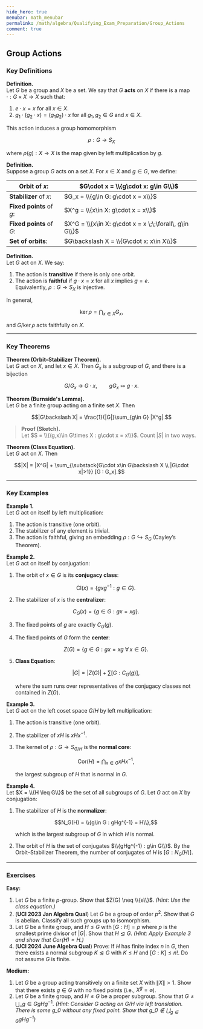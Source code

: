 ```yaml
---
hide_hero: true
menubar: math_menubar
permalink: /math/algebra/Qualifying_Exam_Preparation/Group_Actions
comment: true
---
```

## Group Actions

### Key Definitions

**Definition.**  
Let $G$ be a group and $X$ be a set. We say that $G$ **acts** on $X$ if there is a map 
$\cdot: G\times X\to X$ such that:

1. $e\cdot x = x$ for all $x\in X$.
2. $g_1\cdot(g_2\cdot x) = (g_1g_2)\cdot x$ for all $g_1,g_2\in G$ and $x\in X$.

This action induces a group homomorphism

$$\rho: G\to S_X$$

where $\rho(g): X\to X$ is the map given by left multiplication by $g$.

**Definition.**  
Suppose a group $G$ acts on a set $X$. For $x\in X$ and $g\in G$, we define:

| **Orbit** of $x$:        | $G\cdot x = \\{g\cdot x: g\in G\\}$                     |
|--------------------------|---------------------------------------------------------|
| **Stabilizer** of $x$:   | $G_x = \\{g\in G: g\cdot x = x\\}$                      | 
| **Fixed points** of $g$: | $X^g = \\{x\in X: g\cdot x = x\\}$                      |
| **Fixed points** of $G$: | $X^G = \\{x\in X: g\cdot x = x \;\;\forall\, g\in G\\}$ |
| **Set of orbits**:       | $G\backslash X = \\{G\cdot x: x\in X\\}$                | 

**Definition.**  
Let $G$ act on $X$. We say:

1. The action is **transitive** if there is only one orbit.
2. The action is **faithful** if $g\cdot x = x$ for all $x$ implies $g=e$.  
   Equivalently, $\rho: G\to S_X$ is injective.

In general,  

$$\ker \rho = \bigcap_{x\in X} G_x,$$  

and $G/\ker \rho$ acts faithfully on $X$.

---

### Key Theorems

**Theorem (Orbit–Stabilizer Theorem).**  
Let $G$ act on $X$, and let $x\in X$. Then $G_x$ is a subgroup of $G$, and there is a bijection

$$G/G_x\ \longrightarrow\ G\cdot x,\qquad gG_x \mapsto g\cdot x.$$

**Theorem (Burnside's Lemma).**  
Let $G$ be a finite group acting on a finite set $X$. Then

$$|G\backslash X| = \frac{1}{|G|}\sum_{g\in G} |X^g|.$$

> **Proof (Sketch).**  
> Let $S = \\{(g,x)\in G\times X : g\cdot x = x\\}$. Count $|S|$ in two ways.

**Theorem (Class Equation).**  
Let $G$ act on $X$. Then

$$|X| = |X^G| + \sum_{\substack{G\cdot x\in G\backslash X \\ |G\cdot x|>1}} [G : G_x].$$

---

### Key Examples

**Example 1.**  
Let $G$ act on itself by left multiplication:

1. The action is transitive (one orbit).
2. The stabilizer of any element is trivial.
3. The action is faithful, giving an embedding $\rho: G\hookrightarrow S_G$ (Cayley’s Theorem).


**Example 2.**  
Let $G$ act on itself by conjugation:

1. The orbit of $x\in G$ is its **conjugacy class**:  

   $$\mathrm{Cl}(x) = \{gxg^{-1}: g\in G\}.$$

2. The stabilizer of $x$ is the **centralizer**: 

   $$C_G(x) = \{g\in G: gx = xg\}.$$

3. The fixed points of $g$ are exactly $C_G(g)$.
4. The fixed points of $G$ form the **center**:  

   $$Z(G) = \{g\in G: gx = xg \ \forall\, x\in G\}.$$

5. **Class Equation**:

   $$|G| = |Z(G)| + \sum [G : C_G(g)],$$

   where the sum runs over representatives of the conjugacy classes not contained in $Z(G)$.


**Example 3.**  
Let $G$ act on the left coset space $G/H$ by left multiplication:

1. The action is transitive (one orbit).
2. The stabilizer of $xH$ is $xHx^{-1}$.
3. The kernel of $\rho: G\to S_{G/H}$ is the **normal core**:  
   
   $$\mathrm{Cor}(H) = \bigcap_{x\in G} xHx^{-1},$$  

   the largest subgroup of $H$ that is normal in $G$.


**Example 4.**  
Let $X = \\{H \leq G\\}$ be the set of all subgroups of $G$. Let $G$ act on $X$ by conjugation:

1. The stabilizer of $H$ is the **normalizer**:  

   $$N_G(H) = \\{g\in G : gHg^{-1} = H\\},$$  

   which is the largest subgroup of $G$ in which $H$ is normal.
2. The orbit of $H$ is the set of conjugates $\\{gHg^{-1} : g\in G\\}$.
   By the Orbit–Stabilizer Theorem, the number of conjugates of $H$ is $[G : N_G(H)]$.

---

### Exercises

**Easy:**

1. Let $G$ be a finite $p$-group. Show that $Z(G) \neq \\{e\\}$.
   *(Hint: Use the class equation.)*
2. (**UCI 2023 Jan Algebra Qual**) Let $G$ be a group of order $p^2$. Show that $G$ is abelian. Classify all such groups up to isomorphism.
3. Let $G$ be a finite group, and $H\leq G$ with $[G : H] = p$ where $p$ is the smallest prime divisor of $|G|$. Show that $H \trianglelefteq G$.
   *(Hint: Apply Example 3 and show that $\mathrm{Cor}(H) = H$.)*
4. (**UCI 2024 June Algebra Qual**) Prove: If $H$ has finite index $n$ in $G$, then there exists a normal subgroup $K \trianglelefteq G$ with $K \leq H$ and $[G : K] \leq n!$. Do not assume $G$ is finite.

**Medium:**

1. Let $G$ be a group acting transitively on a finite set $X$ with $\|X\| > 1$. Show that there exists $g\in G$ with no fixed points (i.e., $X^g = \varnothing$).  
2. Let $G$ be a finite group, and $H\leq G$ be a proper subgroup. Show that $G\neq \bigcup\_{g\in G} gHg^{-1}$. *(Hint: Consider $G$ acting on $G/H$ via left translation. 
There is some $g\_0$ without any fixed point. Show that $g\_0\notin \bigcup_{g\in G}gHg^{-1}$)*